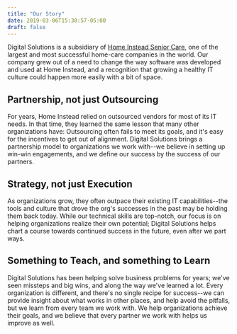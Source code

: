 ```yaml
---
title: "Our Story"
date: 2019-03-06T15:30:57-05:00
draft: false 
---
```


Digital Solutions is a subsidiary of [Home Instead Senior Care](www.homeinstead.com), one of the largest and most successful home-care companies in the world.  Our company grew out of a need to change the way software was developed and used at Home Instead, and a recognition that growing a healthy IT culture could happen more easily with a bit of space.  
 
## Partnership, not just Outsourcing
For years, Home Instead relied on outsourced vendors for most of its IT needs.  In that time, they learned the same lesson that many other organizations have:  Outsourcing often fails to meet its goals, and it's easy for the incentives to get out of alignment.  Digital Solutions brings a partnership model to organizations we work with--we believe in setting up win-win engagements, and we define our success by the success of our partners.

## Strategy, not just Execution
As organizations grow, they often outpace their existing IT capabilities--the tools and culture that drove the org's successes in the past may be holding them back today.  While our technical skills are top-notch, our focus is on helping organizations realize their own potential; Digital Solutions helps chart a course towards continued success in the future, even after we part ways.

## Something to Teach, and something to Learn
Digital Solutions has been helping solve business problems for years; we've seen missteps and big wins, and along the way we've learned a lot.  Every organization is different, and there's no single recipe for success--we can provide insight about what works in other places, and help avoid the pitfalls, but we learn from every team we work with.  We help organizations achieve their goals, and we believe that every partner we work with helps us improve as well.